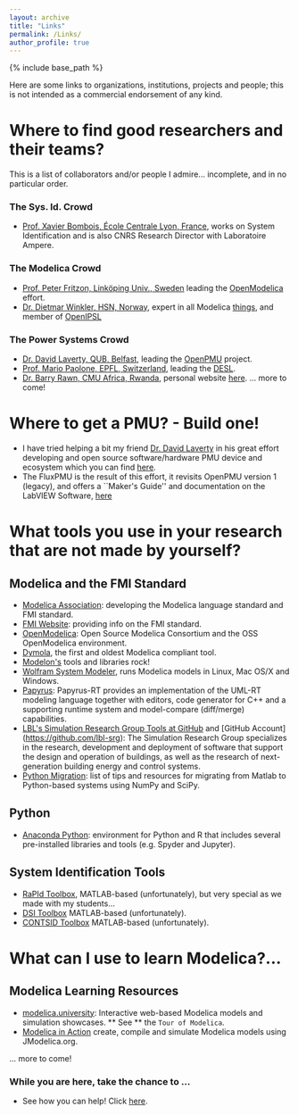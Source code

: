 ```yaml
---
layout: archive
title: "Links"
permalink: /Links/
author_profile: true
---
```


{% include base_path %}

Here are some links to organizations, institutions, projects and people; this is not intended as a commercial endorsement of any kind.

# Where to find good researchers and their teams?
This is a list of collaborators and/or people I admire... incomplete, and in no particular order.

### The Sys. Id. Crowd
- [Prof. Xavier Bombois, École Centrale Lyon, France](https://www.ec-lyon.fr/en/contacts/xavier-bombois), works on System Identification and is also CNRS Research Director with Laboratoire Ampere.

### The Modelica Crowd
- [Prof. Peter Fritzon, Linköping Univ., Sweden](http://www.ida.liu.se/~petfr27/) leading the [OpenModelica](https://openmodelica.org) effort.
- [Dr. Dietmar Winkler, HSN, Norway](http://me.dwe.no), expert in all Modelica [things](https://github.com/dietmarw), and member of [OpenIPSL](http://openipsl.org)

### The Power Systems Crowd 
- [Dr. David Laverty, QUB, Belfast](http://www.qub.ac.uk/research-centres/EPIC/Profile/?name=david.laverty), leading the [OpenPMU](http://faraday1.ucd.ie) project.
- [Prof. Mario Paolone, EPFL, Switzerland](https://people.epfl.ch/mario.paolone), leading the [DESL](https://desl-pwrs.epfl.ch).
- [Dr. Barry Rawn, CMU Africa, Rwanda](https://www.ece.cmu.edu/directory/bios/rawn-barry.html), personal website [here](http://www.barryrawn.info/academic/).
... more to come!

# Where to get a PMU? - Build one!
- I have tried helping a bit my friend [Dr. David Laverty](http://www.qub.ac.uk/research-centres/EPIC/Profile/?name=david.laverty) in his great effort developing and open source software/hardware PMU device and ecosystem which you can find [here](https://sites.google.com/site/openpmu/).
- The FluxPMU is the result of this effort, it revisits OpenPMU version 1 (legacy), and offers a ``Maker's Guide'' and documentation on the LabVIEW Software, [here](https://github.com/ALSETLab/FluxPMU)
 
# What tools you use in your research that are not made by yourself?
## Modelica and the FMI Standard
- [Modelica Association](https://www.modelica.org): developing the Modelica language standard and FMI standard.
- [FMI Website](http://fmi-standard.org): providing info on the FMI standard.
- [OpenModelica](https://www.openmodelica.org): Open Source Modelica Consortium and the OSS OpenModelica environment.
- [Dymola](https://dymola.com/), the first and oldest Modelica compliant tool.
- [Modelon's](http://www.modelon.com) tools and libraries rock!
- [Wolfram System Modeler](https://www.wolfram.com/system-modeler/), runs Modelica models in Linux, Mac OS/X and Windows.
- [Papyrus](https://eclipse.org/papyrus-rt/): Papyrus-RT provides an implementation of the UML-RT modeling language together with editors, code generator for C++ and a supporting runtime system and model-compare (diff/merge) capabilities.
- [LBL's Simulation Research Group Tools at GitHub](http://simulationresearch.lbl.gov) and [GitHub Account]
(https://github.com/lbl-srg): The Simulation Research Group specializes in the research, development and deployment of software that support the design and operation of buildings, as well as the research of next-generation building energy and control systems.
- [Python Migration](http://bci2000.org/downloads/BCPy2000/Migration.html): list of tips and resources for migrating from Matlab to Python-based systems using NumPy and SciPy.
## Python
- [Anaconda Python](https://www.continuum.io/what-is-anaconda): environment for Python and R that includes several pre-installed libraries and tools (e.g. Spyder and Jupyter).
## System Identification Tools
- [RaPId Toolbox](https://github.com/ALSETLab/RaPId), MATLAB-based (unfortunately), but very special as we made with my students...
- [DSI Toolbox](https://github.com/ftuffner/DSIToolbox) MATLAB-based (unfortunately).
- [CONTSID Toolbox](http://www.contsid.cran.univ-lorraine.fr) MATLAB-based (unfortunately).
# What can I use to learn Modelica?...
## Modelica Learning Resources
- [modelica.university](http://modelica.university/res/apps): Interactive web-based Modelica models and simulation showcases. ** See ** the ``Tour of Modelica``.
- [Modelica in Action](https://github.com/mbonvini/ModelicaInAction)  create, compile and simulate Modelica models using JModelica.org.

... more to come!

### While you are here, take the chance to ...
  - See how you can help! Click [here](https://alsetlab.github.io/donate/).
